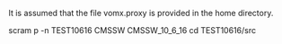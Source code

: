It is assumed that the file vomx.proxy is provided in the home directory.

scram p -n TEST10616 CMSSW CMSSW_10_6_16
cd TEST10616/src

